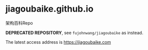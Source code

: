 # jiagoubaike.github.io

架构百科Repo

**DEPRECATED REPOSITORY**, see `fujohnwang/jiagoubaike` as instead.

The latest access address is <https://jiagoubaike.com>
